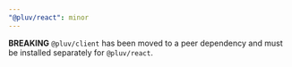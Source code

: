 ```yaml
---
"@pluv/react": minor
---
```


**BREAKING** `@pluv/client` has been moved to a peer dependency and must be installed separately for `@pluv/react`.
